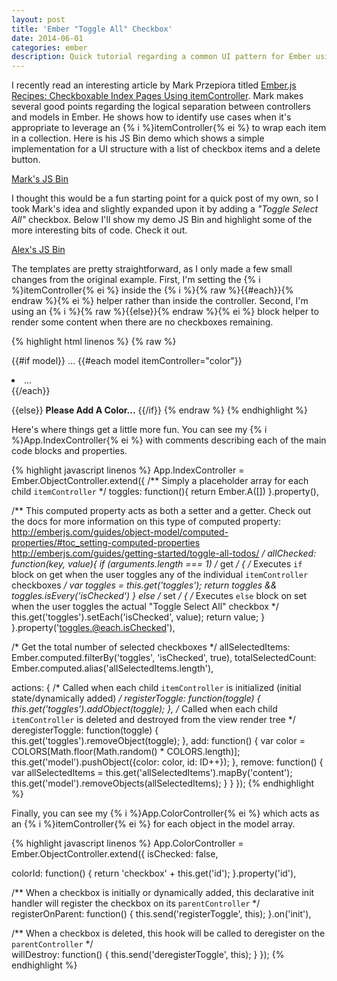 ```yaml
---
layout: post
title: 'Ember "Toggle All" Checkbox'
date: 2014-06-01
categories: ember
description: Quick tutorial regarding a common UI pattern for Ember using checkboxes to display a list of items with a "Toggle All" checkbox for the list.
---
```


I recently read an interesting article by Mark Przepiora titled [Ember.js Recipes: Checkboxable Index Pages Using itemController](http://codeflip.przepiora.ca/blog/2014/05/22/ember-js-recipes-checkboxable-index-pages-using-itemcontroller/). Mark makes several good points regarding the logical separation between controllers and models in Ember. He shows how to identify use cases when it's appropriate to leverage an {% i %}itemController{% ei %} to wrap each item in a collection. Here is his JS Bin demo which shows a simple implementation for a UI structure with a list of checkbox items and a delete button.

<a class="jsbin-embed" href="http://emberjs.jsbin.com/kiwijowe/9/embed?output">Mark's JS Bin</a><script src="http://static.jsbin.com/js/embed.js"></script>

I thought this would be a fun starting point for a quick post of my own, so I took Mark's idea and slightly expanded upon it by adding a *"Toggle Select All"* checkbox. Below I'll show my demo JS Bin and highlight some of the more interesting bits of code. Check it out.

<a class="jsbin-embed" href="http://emberjs.jsbin.com/coliwiwa/2/embed?output">Alex's JS Bin</a><script src="http://static.jsbin.com/js/embed.js"></script>

The templates are pretty straightforward, as I only made a few small changes from the original example. First, I'm setting the {% i %}itemController{% ei %} inside the {% i %}{% raw %}{{#each}}{% endraw %}{% ei %} helper rather than inside the controller. Second, I'm using an {% i %}{% raw %}{{else}}{% endraw %}{% ei %} block helper to render some content when there are no checkboxes remaining.


{% highlight html linenos %}
{% raw %}
<!-- index.hbs -->
{{#if model}}
  ...
  {{#each model itemController="color"}}
    <li>...</li>
  {{/each}}
  </ul>
{{else}}
  <strong>Please Add A Color...</strong>
{{/if}}
{% endraw %}
{% endhighlight %}

Here's where things get a little more fun. You can see my {% i %}App.IndexController{% ei %} with comments describing each of the main code blocks and properties.

{% highlight javascript linenos %}
App.IndexController = Ember.ObjectController.extend({
  /**
   Simply a placeholder array for each child `itemController`
  */
  toggles: function(){ return Ember.A([]) }.property(),
  
  /**
   This computed property acts as both a setter and a getter. Check 
   out the docs for more information on this type of computed property:
     http://emberjs.com/guides/object-model/computed-properties/#toc_setting-computed-properties
     http://emberjs.com/guides/getting-started/toggle-all-todos/
  */
  allChecked: function(key, value){
    if (arguments.length === 1) /* get */ { 
      /* Executes `if` block on get when the user toggles any of the individual `itemController` checkboxes */
      var toggles = this.get('toggles');
      return toggles && toggles.isEvery('isChecked')
    } else /* set */ {
      /* Executes `else` block on set when the user toggles the actual "Toggle Select All" checkbox */
      this.get('toggles').setEach('isChecked', value);
      return value;
    }
  }.property('toggles.@each.isChecked'),
  
  /* Get the total number of selected checkboxes */
  allSelectedItems: Ember.computed.filterBy('toggles', 'isChecked', true),
  totalSelectedCount: Ember.computed.alias('allSelectedItems.length'),
  
  actions: {
    /* Called when each child `itemController` is initialized (initial state/dynamically added) */
    registerToggle: function(toggle) {
      this.get('toggles').addObject(toggle);
    },
    /* Called when each child `itemController` is deleted and destroyed from the view render tree */
    deregisterToggle: function(toggle) {
      this.get('toggles').removeObject(toggle);
    },
    add: function() {
      var color = COLORS[Math.floor(Math.random() * COLORS.length)];
      this.get('model').pushObject({color: color, id: ID++}); 
    },
    remove: function() {
      var allSelectedItems = this.get('allSelectedItems').mapBy('content');
      this.get('model').removeObjects(allSelectedItems);
    }
  }
});
{% endhighlight %}

Finally, you can see my {% i %}App.ColorController{% ei %} which acts as an {% i %}itemController{% ei %} for each object in the model array.

{% highlight javascript linenos %}
App.ColorController = Ember.ObjectController.extend({
  isChecked: false,
  
  colorId: function() {
    return 'checkbox' + this.get('id');
  }.property('id'),
  
  /**
   When a checkbox is initially or dynamically added, this declarative init handler will register the checkbox on its `parentController`
  */
  registerOnParent: function() {
    this.send('registerToggle', this);
  }.on('init'),

  /**
   When a checkbox is deleted, this hook will be called to deregister on the `parentController`
  */                                              
  willDestroy: function() {
    this.send('deregisterToggle', this);
  }
});
{% endhighlight %}
